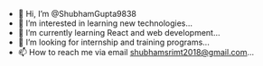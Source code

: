 - 👋 Hi, I’m @ShubhamGupta9838
- 👀 I’m interested in learning new technologies...
- 🌱 I’m currently learning React and web development...
- 💞️ I’m looking for internship and training programs...
- 📫 How to reach me via email shubhamsrimt2018@gmail.com...

<!---
ShubhamGupta9838/ShubhamGupta9838 is a ✨ special ✨ repository because its `README.md` (this file) appears on your GitHub profile.
You can click the Preview link to take a look at your changes.
--->
